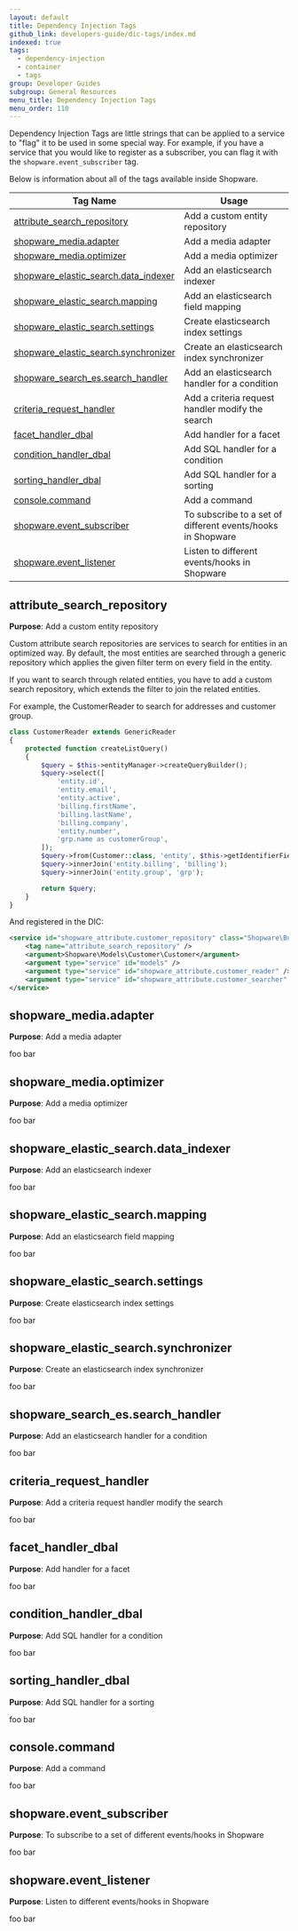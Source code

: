 ```yaml
---
layout: default
title: Dependency Injection Tags
github_link: developers-guide/dic-tags/index.md
indexed: true
tags:
  - dependency-injection
  - container
  - tags
group: Developer Guides
subgroup: General Resources
menu_title: Dependency Injection Tags
menu_order: 110
---
```


Dependency Injection Tags are little strings that can be applied to a service to "flag" it to be used in some special way. For example, if you have a service that you would like to register as a subscriber, you can flag it with the `shopware.event_subscriber` tag.

Below is information about all of the tags available inside Shopware.

| Tag Name | Usage |
|------------------|------------------|
| [attribute_search_repository](#attribute_search_repository)           | Add a custom entity repository |
| [shopware_media.adapter](#shopware_media.adapter) | Add a media adapter |
| [shopware_media.optimizer](#shopware_media.optimizer) | Add a media optimizer |
| [shopware_elastic_search.data_indexer](#shopware_elastic_search.data_indexer)  | Add an elasticsearch indexer |
| [shopware_elastic_search.mapping](#shopware_elastic_search.mapping) | Add an elasticsearch field mapping |
| [shopware_elastic_search.settings](#shopware_elastic_search.settings) | Create elasticsearch index settings |
| [shopware_elastic_search.synchronizer](#shopware_elastic_search.synchronizer) | Create an elasticsearch index synchronizer |
| [shopware_search_es.search_handler](#shopware_search_es.search_handler) | Add an elasticsearch handler for a condition |
| [criteria_request_handler](#criteria_request_handler) | Add a criteria request handler modify the search |
| [facet_handler_dbal](#facet_handler_dbal) | Add handler for a facet |
| [condition_handler_dbal](#condition_handler_dbal) | Add SQL handler for a condition |
| [sorting_handler_dbal](#sorting_handler_dbal) | Add SQL handler for a sorting |
| [console.command](#console.command) | Add a command |
| [shopware.event_subscriber](#shopware.event_subscriber) | To subscribe to a set of different events/hooks in Shopware |
| [shopware.event_listener](#shopware.event_listener) | Listen to different events/hooks in Shopware |

## attribute_search_repository

**Purpose**: Add a custom entity repository

Custom attribute search repositories are services to search for entities in an optimized way. By default, the most entities are searched through a generic repository which applies the given filter term on every field in the entity.

If you want to search through related entities, you have to add a custom search repository, which extends the filter to join the related entities.

For example, the CustomerReader to search for addresses and customer group.

```php
class CustomerReader extends GenericReader
{
    protected function createListQuery()
    {
        $query = $this->entityManager->createQueryBuilder();
        $query->select([
            'entity.id',
            'entity.email',
            'entity.active',
            'billing.firstName',
            'billing.lastName',
            'billing.company',
            'entity.number',
            'grp.name as customerGroup',
        ]);
        $query->from(Customer::class, 'entity', $this->getIdentifierField());
        $query->innerJoin('entity.billing', 'billing');
        $query->innerJoin('entity.group', 'grp');

        return $query;
    }
}
```

And registered in the DIC:

```xml
<service id="shopware_attribute.customer_repository" class="Shopware\Bundle\AttributeBundle\Repository\GenericRepository">
    <tag name="attribute_search_repository" />
    <argument>Shopware\Models\Customer\Customer</argument>
    <argument type="service" id="models" />
    <argument type="service" id="shopware_attribute.customer_reader" />
    <argument type="service" id="shopware_attribute.customer_searcher" />
</service>
```

## shopware_media.adapter

**Purpose**: Add a media adapter

foo bar


## shopware_media.optimizer

**Purpose**: Add a media optimizer

foo bar

## shopware_elastic_search.data_indexer

**Purpose**: Add an elasticsearch indexer

foo bar

## shopware_elastic_search.mapping

**Purpose**: Add an elasticsearch field mapping

foo bar


## shopware_elastic_search.settings

**Purpose**: Create elasticsearch index settings

foo bar


## shopware_elastic_search.synchronizer

**Purpose**: Create an elasticsearch index synchronizer

foo bar


## shopware_search_es.search_handler

**Purpose**: Add an elasticsearch handler for a condition

foo bar

## criteria_request_handler

**Purpose**: Add a criteria request handler modify the search

foo bar

## facet_handler_dbal

**Purpose**: Add handler for a facet

foo bar

## condition_handler_dbal

**Purpose**: Add SQL handler for a condition

foo bar

## sorting_handler_dbal

**Purpose**: Add SQL handler for a sorting

foo bar

## console.command

**Purpose**: Add a command

foo bar

## shopware.event_subscriber

**Purpose**: To subscribe to a set of different events/hooks in Shopware

foo bar

## shopware.event_listener

**Purpose**: Listen to different events/hooks in Shopware

foo bar
